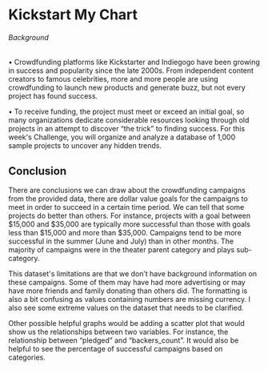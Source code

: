 # Kickstart My Chart
###### Background
•	Crowdfunding platforms like Kickstarter and Indiegogo have been growing in success and popularity since the late 2000s. From independent content creators to famous celebrities, more and more people are using crowdfunding to launch new products and generate buzz, but not every project has found success.

•	To receive funding, the project must meet or exceed an initial goal, so many organizations dedicate considerable resources looking through old projects in an attempt to discover “the trick” to finding success. For this week's Challenge, you will organize and analyze a database of 1,000 sample projects to uncover any hidden trends.

## Conclusion

There are conclusions we can draw about the crowdfunding campaigns from the provided data, there are dollar value goals for the campaigns to meet in order to succeed in a certain time period. We can tell that some projects do better than others. For instance, projects with a goal between $15,000 and $35,000 are typically more successful than those with goals less than $15,000 and more than $35,000. Campaigns tend to be more successful in the summer (June and July) than in other months. The majority of campaigns were in the theater parent category and plays sub-category. 

This dataset's limitations are that we don’t have background information on these campaigns. Some of them may have had more advertising or may have more friends and family donating than others did. The formatting is also a bit confusing as values containing numbers are missing currency. I also see some extreme values on the dataset that needs to be clarified. 

Other possible helpful graphs would be adding a scatter plot that would show us the relationships between two variables. For instance, the relationship between “pledged” and “backers_count”. It would also be helpful to see the percentage of successful campaigns based on categories.

